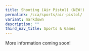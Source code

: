 ```yaml
---
title: Shooting (Air Pistol) (NEW!)
permalink: /cca/sports/air-pistol/
variant: markdown
description: ""
third_nav_title: Sports & Games
---
```

More information coming soon!